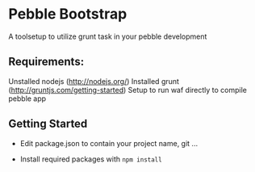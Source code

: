 # Pebble Bootstrap

A toolsetup to utilize grunt task in your pebble development

## Requirements:
Unstalled nodejs (http://nodejs.org/)
Installed grunt (http://gruntjs.com/getting-started)
Setup to run waf directly to compile pebble app

## Getting Started

* Edit package.json to contain your project name, git ...

* Install required packages with  `npm install`


